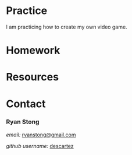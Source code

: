 # Practice

I am practicing how to create my own video game.

# Homework

# Resources

# Contact

### Ryan Stong

_email:_ rvanstong@gmail.com

_github username:_ [descartez](https://github.com/descartez)